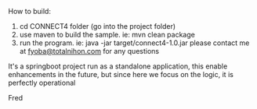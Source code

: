 How to build:
1. cd CONNECT4 folder (go into the project folder)
2. use maven to build the sample. ie: mvn clean package
3. run the program. ie: java -jar target/connect4-1.0.jar
please contact me at fyoba@totalnihon.com for any questions
 
It's a springboot project run as a standalone application, this enable enhancements in the future, but since here we focus on the logic,
it is perfectly operational

Fred
